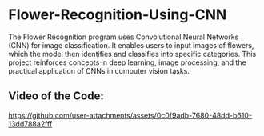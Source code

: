 # Flower-Recognition-Using-CNN
The Flower Recognition program uses Convolutional Neural Networks (CNN) for image classification. It enables users to input images of flowers, which the model then identifies and classifies into specific categories. This project reinforces concepts in deep learning, image processing, and the practical application of CNNs in computer vision tasks.

## Video of the Code:

https://github.com/user-attachments/assets/0c0f9adb-7680-48dd-b610-13dd788a2fff
